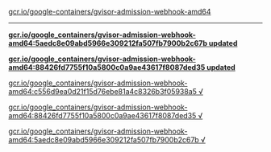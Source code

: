 [gcr.io/google-containers/gvisor-admission-webhook-amd64](https://hub.docker.com/r/sqeven/gvisor-admission-webhook-amd64/tags/) 

----
**[gcr.io/google_containers/gvisor-admission-webhook-amd64:5aedc8e09abd5966e309212fa507fb7900b2c67b updated](https://hub.docker.com/r/sqeven/gvisor-admission-webhook-amd64/tags/)**

**[gcr.io/google_containers/gvisor-admission-webhook-amd64:88426fd7755f10a5800c0a9ae43617f8087ded35 updated](https://hub.docker.com/r/sqeven/gvisor-admission-webhook-amd64/tags/)**

[gcr.io/google_containers/gvisor-admission-webhook-amd64:c556d9ea0d21f15d76ebe81a4c8326b3f05938a5 √](https://hub.docker.com/r/sqeven/gvisor-admission-webhook-amd64/tags/)

[gcr.io/google_containers/gvisor-admission-webhook-amd64:88426fd7755f10a5800c0a9ae43617f8087ded35 √](https://hub.docker.com/r/sqeven/gvisor-admission-webhook-amd64/tags/)

[gcr.io/google_containers/gvisor-admission-webhook-amd64:5aedc8e09abd5966e309212fa507fb7900b2c67b √](https://hub.docker.com/r/sqeven/gvisor-admission-webhook-amd64/tags/)

